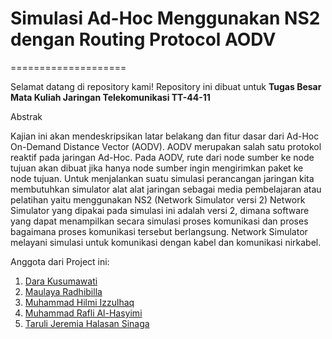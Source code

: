 # Simulasi Ad-Hoc Menggunakan NS2 dengan Routing Protocol AODV
====================

Selamat datang di repository kami!
Repository ini dibuat untuk **Tugas Besar Mata Kuliah Jaringan Telekomunikasi TT-44-11**

Abstrak 

Kajian ini akan mendeskripsikan latar belakang dan fitur dasar dari Ad-Hoc On-Demand Distance Vector (AODV). AODV merupakan salah satu protokol reaktif pada jaringan Ad-Hoc. Pada AODV, rute dari node sumber ke node tujuan akan dibuat jika hanya node sumber ingin mengirimkan paket ke node tujuan. Untuk menjalankan suatu simulasi perancangan jaringan kita membutuhkan simulator alat alat jaringan sebagai media pembelajaran atau pelatihan yaitu menggunakan NS2 (Network Simulator versi 2) Network Simulator yang dipakai pada simulasi ini adalah versi 2, dimana software yang dapat menampilkan secara simulasi proses komunikasi dan proses bagaimana proses komunikasi tersebut berlangsung. Network Simulator melayani simulasi untuk komunikasi dengan kabel dan komunikasi nirkabel.

Anggota dari Project ini:
1. [Dara Kusumawati](https://github.com/Daraaysr)
2. [Maulaya Radhibilla](https://github.com/Bil-Telu)
3. [Muhammad Hilmi Izzulhaq](https://github.com/muh-hilmi)
4. [Muhammad Rafli Al-Hasyimi](https://github.com/mraflialh)
5. [Taruli Jeremia Halasan Sinaga](https://github.com/TaruliJeremia)


